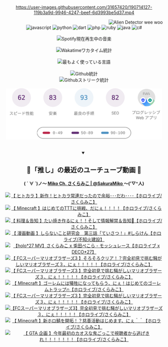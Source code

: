 <!-- START: HERO IMAGE GIF ////////// ////////// ////////// -->
<!-- <img src="@/../assets/img/gaming/ghost-of-tsushima.gif" width="100%"  alt="nellyXinwei's Hero Gif Image"/> -->
<!-- END: HERO IMAGE GIF ////////// ////////// ////////// -->

<div align="center" >  
  
<!-- START:ワンピース 第1015話「ルフィはRED ROCを使う」 -->
<https://user-images.githubusercontent.com/31657420/190714127-119b3a9d-9946-4247-beef-6d3993be5d37.mp4>
<!-- END:ワンピース 第1015話「ルフィはRED ROCを使う」 -->

<!-- START:VISITOR COUNTER -->
<div width="100%" align="right">

<img src="https://komarev.com/ghpvc/?username=nellyXinwei&label=🛸&color=grey&style=for-the-badge&labelcolor=ffffff" alt="Alien Detector wee woo"/>

</div>
<!-- END:VISITOR COUNTER -->

<!-- START: PROGRAMMING LANGUAGES -->
<!-- 色彩 Color Scheme:
#961E3A, #8A0D42, #5A0640, #4F265E, #2B355A, #3E759B, #CC4246,
#BB2649, #AD1052, #700750, #633075, #364270, #4E92C2, #FF5357
Sauce: https://www.webcreatorbox.com/inspiration/pantone-2023
-->

<img src="https://img.shields.io/badge/javascript%20-%23BB2649.svg?&style=for-the-badge&logo=javascript&logoColor=white&labelColor=961E3A" alt="javascript"/>
<img src="https://img.shields.io/badge/python%20-%23AD1052.svg?&style=for-the-badge&logo=python&logoColor=white&labelColor=8A0D42" alt="python" />
<img src="https://img.shields.io/badge/dart%20-%23700750.svg?&style=for-the-badge&logo=dart&logoColor=white&labelColor=5A0640" alt="dart"/>
<img src="https://img.shields.io/badge/php%20-%23633075.svg?&style=for-the-badge&logo=php&logoColor=white&labelColor=4F265E" alt="php"/>
<img src="https://img.shields.io/badge/ruby%20-%23364270.svg?&style=for-the-badge&logo=ruby&logoColor=white&labelColor=2B355A" alt="ruby"/>
<img src="https://img.shields.io/badge/java%20-%234E92C2.svg?&style=for-the-badge&logo=openjdk&logoColor=white&labelColor=3E759B" alt="java"/>
<img src="https://img.shields.io/badge/c%23-%23FF5357.svg?style=for-the-badge&logo=c-sharp&logoColor=white&labelColor=CC4246" alt="c#"/>  
<!-- END: PROGRAMMING LANGUAGES -->

<br>
<br>

<!-- START: MUSIC STATUS -->
  <!-- <a href="https://newojima-gsrs-20220114.vercel.app/api/now-playing?open">
    <img src="https://newojima-gsrs-20220114.vercel.app/api/now-playing" alt="Spotify現在再生中の音楽">
  </a> -->
  <img src="https://newojima-grss-20230114.vercel.app/api/spotify?border_color=transparent" alt="Spotify現在再生中の音楽" width="280px">
<!-- END: MUSIC STATUS -->

<br>
<br>

<!-- START: GITHUB STATUS -->
<!-- 色彩 Color Scheme:  #BB2649, #AD1052, #700750, #633075 -->
<img align="center" src="https://newojima-grs-20230109.vercel.app/api/wakatime?username=newojima&layout=compact&langs_count=10&locale=ja&hide_title=false&title_color=fff&hide_border=true&text_color=fff&bg_color=BB2649,BB2649,633075,633075&hide=other,css,html,bash,xml,git%20config,makefile,properties,yaml,markdown,text,json,jsx" alt="Wakatimeワカタイム統計"/>

<br>
<br>

<!-- 色彩 Color Scheme:  #633075, #364270, #4E92C2 -->
  <img align="center" src="https://newojima-grs-20230109.vercel.app/api/top-langs?username=newojima&layout=compact&text_color=fff&icon_color=fff&hide_border=true&&locale=ja&hide_title=false&title_color=fff&include_all_commits=true&card_width=445&langs_count=11&hide=c%23,powershell,shaderlab,hlsl,makefile,jupyter%20notebook,python,html,css,shell,batchfile,less,liquid,hack,scss&bg_color=4F265E,633075,4E92C2" alt="最もよく使っている言語"/>

<br>
<br>

<!-- 色彩 Color Scheme:  #4E92C2, #FF5357 -->
  <img align="center" src="https://newojima-grs-20230109.vercel.app/api?username=newojima&show_icons=true&&locale=ja&title_color=fff&text_color=fff&icon_color=fff&hide_border=true&hide_title=false&count_private=true&include_all_commits=true&card_width=495&disable_animations=true&bg_color=4E92C2,4E92C2,FF5357" alt="Github統計"/>

<br>

<img align="center" src="https://streak-stats.demolab.com?user=newojima&theme=dark&hide_border=true&locale=ja&ring=BB2649&stroke=222222&background=151515&sideLabels=BB2649&currStreakLabel=ffffff&border=BB2649&fire=FF5357&currStreakNum=ffffff&sideNums=FF5357&dates=ffffff" alt="Githubストリーク統計"/>

<br>
<br>

  <img align="center" width="500px" src="@/../assets/img/page-insights.svg" alt="Githubページの洞察"/>
  
</div>
<!-- END: GITHUB STATUS -->

<br>
<br>

<div align="center">
<details open>
  <summary>

  </summary>

  <h2 align="center">🌸「推し」の最近のユーチューブ動画 🌸</h2>
  <h4>
  ( ´ ∀ `)ノ～ 
  <a href="https://www.youtube.com/@SakuraMiko">Miko Ch. さくらみこ | @SakuraMiko
  </a>
   ～('▽^人)
  </h4>

  <!-- BEGIN YOUTUBE-CARDS -->
<a href="https://www.youtube.com/watch?v=Ura7B2S6Pio"><img src="https://ytcards.demolab.com/?id=Ura7B2S6Pio&title=%E3%80%90+%E3%83%92%E3%83%88%E3%82%AB%E3%83%A9++%E3%80%91%E6%96%B0%E4%BD%9C%EF%BC%81%E3%83%92%E3%83%88%E3%82%AB%E3%83%A9%E5%B8%B8%E9%80%A3%E3%81%A0%E3%81%A3%E3%81%9F%E3%81%AE%E3%81%A7%E4%BD%99%E8%A3%95%EF%BD%A5%EF%BD%A5%EF%BD%A5%E3%81%A0%E3%82%8F%EF%BD%A5%EF%BD%A5%EF%BD%A5%EF%BD%A5%E3%80%90%E3%83%9B%E3%83%AD%E3%83%A9%E3%82%A4%E3%83%96%2F%E3%81%95%E3%81%8F%E3%82%89%E3%81%BF%E3%81%93%E3%80%91&lang=ja&timestamp=1675578003&background_color=%230d1117&title_color=%23ffffff&stats_color=%23dedede&width=187&duration=0" alt="【 ヒトカラ  】新作！ヒトカラ常連だったので余裕･･･だわ････【ホロライブ/さくらみこ】" title="【 ヒトカラ  】新作！ヒトカラ常連だったので余裕･･･だわ････【ホロライブ/さくらみこ】"></a>
<a href="https://www.youtube.com/watch?v=jbefFZEwh9U"><img src="https://ytcards.demolab.com/?id=jbefFZEwh9U&title=%E3%80%90+Minecraft+%E3%80%91%E3%81%AF%E3%81%98%E3%82%81%E3%81%A6%E3%81%AETTT%E3%81%AB%E6%8C%91%E6%88%A6%E3%80%81%E3%81%A0%E3%81%AB%E3%81%87%EF%BC%81%EF%BC%81%EF%BC%81%EF%BC%81%E3%80%90%E3%83%9B%E3%83%AD%E3%83%A9%E3%82%A4%E3%83%96%2F%E3%81%95%E3%81%8F%E3%82%89%E3%81%BF%E3%81%93%E3%80%91&lang=ja&timestamp=1675356269&background_color=%230d1117&title_color=%23ffffff&stats_color=%23dedede&width=187&duration=18157" alt="【 Minecraft 】はじめてのTTTに挑戦、だにぇ！！！！【ホロライブ/さくらみこ】" title="【 Minecraft 】はじめてのTTTに挑戦、だにぇ！！！！【ホロライブ/さくらみこ】"></a>
<a href="https://www.youtube.com/watch?v=5pf7lYYEgDU"><img src="https://ytcards.demolab.com/?id=5pf7lYYEgDU&title=%E3%80%90+%E6%96%99%E7%90%86%EF%BC%86%E5%91%8A%E7%9F%A5+%E3%80%91%E3%81%9F%E3%81%84%E7%84%BC%E3%81%8D%E4%BD%9C%E3%82%8B%E3%81%AB%E3%81%87%EF%BC%81%EF%BC%81%E3%81%9D%E3%81%97%E3%81%A6%E6%83%85%E5%A0%B1%E8%A7%A3%E7%A6%81%EF%BC%86%E5%91%8A%E7%9F%A5%F0%9F%8E%89%E3%80%90%E3%83%9B%E3%83%AD%E3%83%A9%E3%82%A4%E3%83%96%2F%E3%81%95%E3%81%8F%E3%82%89%E3%81%BF%E3%81%93%E3%80%91&lang=ja&timestamp=1674997281&background_color=%230d1117&title_color=%23ffffff&stats_color=%23dedede&width=187&duration=5101" alt="【 料理＆告知 】たい焼き作るにぇ！！そして情報解禁＆告知🎉【ホロライブ/さくらみこ】" title="【 料理＆告知 】たい焼き作るにぇ！！そして情報解禁＆告知🎉【ホロライブ/さくらみこ】"></a>
<a href="https://www.youtube.com/watch?v=RIjVE-Ubjb4"><img src="https://ytcards.demolab.com/?id=RIjVE-Ubjb4&title=%E3%80%90+%E6%BC%AB%E7%94%BB%E5%8B%95%E7%94%BB+%E3%80%91%E3%81%97%E3%82%89%E3%81%AA%E3%81%84%E3%81%93%E3%81%A8%E7%A0%94%E7%A9%B6%E4%BC%9A%E3%80%80%E7%AC%AC%E4%B8%89%E8%A9%B1%E3%80%8C%E3%81%A6%E3%81%84%E3%81%95%E3%81%A4%EF%BC%81%E3%80%8D%23%E3%81%97%E3%82%89%E3%81%91%E3%82%93%E3%80%90%E3%83%9B%E3%83%AD%E3%83%A9%E3%82%A4%E3%83%96%2F%E4%B8%8D%E7%9F%A5%E7%81%AB%E5%BB%BA%E8%A8%AD%E3%80%91&lang=ja&timestamp=1674903610&background_color=%230d1117&title_color=%23ffffff&stats_color=%23dedede&width=187&duration=203" alt="【 漫画動画 】しらないこと研究会　第三話「ていさつ！」#しらけん【ホロライブ/不知火建設】" title="【 漫画動画 】しらないこと研究会　第三話「ていさつ！」#しらけん【ホロライブ/不知火建設】"></a>
<a href="https://www.youtube.com/watch?v=_ZJ8MrEXIio"><img src="https://ytcards.demolab.com/?id=_ZJ8MrEXIio&title=%E3%80%90holo%2A27+MV%E3%80%91%E3%81%95%E3%81%8F%E3%82%89%E3%81%BF%E3%81%93+x+%E5%85%8E%E7%94%B0%E3%81%BA%E3%81%93%E3%82%89+-+%E3%83%A2%E3%83%83%E3%82%B7%E3%83%A5%E3%83%AC%E3%83%BC%E3%82%B9%E3%80%90%E3%83%9B%E3%83%AD%E3%83%A9%E3%82%A4%E3%83%96+x+DECO%2A27%E3%80%91&lang=ja&timestamp=1674813608&background_color=%230d1117&title_color=%23ffffff&stats_color=%23dedede&width=187&duration=200" alt="【holo*27 MV】さくらみこ x 兎田ぺこら - モッシュレース【ホロライブ x DECO*27】" title="【holo*27 MV】さくらみこ x 兎田ぺこら - モッシュレース【ホロライブ x DECO*27】"></a>
<a href="https://www.youtube.com/watch?v=TacV2hye19Q"><img src="https://ytcards.demolab.com/?id=TacV2hye19Q&title=%E3%80%90+FC%E3%82%B9%E3%83%BC%E3%83%91%E3%83%BC%E3%83%9E%E3%83%AA%E3%82%AA%E3%83%96%E3%83%A9%E3%82%B6%E3%83%BC%E3%82%BA3+%E3%80%91%E3%81%9D%E3%82%8D%E3%81%9D%E3%82%8D%E3%82%AF%E3%83%AA%E3%82%A2%EF%BC%81%EF%BC%9F%E5%AE%8C%E5%85%A8%E5%88%9D%E8%A6%8B%E3%81%A7%E6%8C%91%E3%82%80%E9%A8%92%E3%81%8C%E3%81%97%E3%81%84%E3%83%9E%E3%83%AA%E3%82%AA%E3%83%96%E3%83%A9%E3%82%B6%E3%83%BC%E3%82%BA%EF%BC%93%E3%80%81%E3%81%AB%E3%81%87%EF%BC%81%EF%BC%81%EF%BC%81%EF%BC%81%EF%BC%81%E3%80%90%E3%83%9B%E3%83%AD%E3%83%A9%E3%82%A4%E3%83%96%2F%E3%81%95%E3%81%8F%E3%82%89%E3%81%BF%E3%81%93%E3%80%91&lang=ja&timestamp=1674750707&background_color=%230d1117&title_color=%23ffffff&stats_color=%23dedede&width=187&duration=18269" alt="【 FCスーパーマリオブラザーズ3 】そろそろクリア！？完全初見で挑む騒がしいマリオブラザーズ３、にぇ！！！！！【ホロライブ/さくらみこ】" title="【 FCスーパーマリオブラザーズ3 】そろそろクリア！？完全初見で挑む騒がしいマリオブラザーズ３、にぇ！！！！！【ホロライブ/さくらみこ】"></a>
<a href="https://www.youtube.com/watch?v=Crx7CsuaEKc"><img src="https://ytcards.demolab.com/?id=Crx7CsuaEKc&title=%E3%80%90+FC%E3%82%B9%E3%83%BC%E3%83%91%E3%83%BC%E3%83%9E%E3%83%AA%E3%82%AA%E3%83%96%E3%83%A9%E3%82%B6%E3%83%BC%E3%82%BA3+%E3%80%91%E5%AE%8C%E5%85%A8%E5%88%9D%E8%A6%8B%E3%81%A7%E6%8C%91%E3%82%80%E9%A8%92%E3%81%8C%E3%81%97%E3%81%84%E3%83%9E%E3%83%AA%E3%82%AA%E3%83%96%E3%83%A9%E3%82%B6%E3%83%BC%E3%82%BA%EF%BC%93%E3%80%81%E3%81%AB%E3%81%87%EF%BC%81%EF%BC%81%EF%BC%81%EF%BC%81%EF%BC%81%E3%80%90%E3%83%9B%E3%83%AD%E3%83%A9%E3%82%A4%E3%83%96%2F%E3%81%95%E3%81%8F%E3%82%89%E3%81%BF%E3%81%93%E3%80%91&lang=ja&timestamp=1674667185&background_color=%230d1117&title_color=%23ffffff&stats_color=%23dedede&width=187&duration=16380" alt="【 FCスーパーマリオブラザーズ3 】完全初見で挑む騒がしいマリオブラザーズ３、にぇ！！！！！【ホロライブ/さくらみこ】" title="【 FCスーパーマリオブラザーズ3 】完全初見で挑む騒がしいマリオブラザーズ３、にぇ！！！！！【ホロライブ/さくらみこ】"></a>
<a href="https://www.youtube.com/watch?v=RSOhbzq25B4"><img src="https://ytcards.demolab.com/?id=RSOhbzq25B4&title=%E3%80%90+MInecraft+%E3%80%91%E3%82%B4%E3%83%BC%E3%83%AC%E3%83%A0%E3%81%AB%E3%81%AF%E7%8A%A0%E7%89%B2%E3%81%AB%E3%81%AA%E3%81%A3%E3%81%A6%E3%82%82%E3%82%89%E3%81%86%E3%80%81%E3%81%AB%E3%81%87%EF%BC%81%E3%81%AF%E3%81%98%E3%82%81%E3%81%A6%E3%81%AE%E3%82%B4%E3%83%BC%E3%83%AC%E3%83%A0%E3%83%88%E3%83%A9%E3%83%83%E3%83%97%F0%9F%94%A5%E3%80%90%E3%83%9B%E3%83%AD%E3%83%A9%E3%82%A4%E3%83%96%2F%E3%81%95%E3%81%8F%E3%82%89%E3%81%BF%E3%81%93%E3%80%91&lang=ja&timestamp=1674582347&background_color=%230d1117&title_color=%23ffffff&stats_color=%23dedede&width=187&duration=19629" alt="【 MInecraft 】ゴーレムには犠牲になってもらう、にぇ！はじめてのゴーレムトラップ🔥【ホロライブ/さくらみこ】" title="【 MInecraft 】ゴーレムには犠牲になってもらう、にぇ！はじめてのゴーレムトラップ🔥【ホロライブ/さくらみこ】"></a>
<a href="https://www.youtube.com/watch?v=t81SOMmgPYQ"><img src="https://ytcards.demolab.com/?id=t81SOMmgPYQ&title=%E3%80%90+FC%E3%82%B9%E3%83%BC%E3%83%91%E3%83%BC%E3%83%9E%E3%83%AA%E3%82%AA%E3%83%96%E3%83%A9%E3%82%B6%E3%83%BC%E3%82%BA3+%E3%80%91%E5%AE%8C%E5%85%A8%E5%88%9D%E8%A6%8B%E3%81%A7%E6%8C%91%E3%82%80%E9%A8%92%E3%81%8C%E3%81%97%E3%81%84%E3%83%9E%E3%83%AA%E3%82%AA%E3%83%96%E3%83%A9%E3%82%B6%E3%83%BC%E3%82%BA%EF%BC%93%E3%80%81%E3%81%AB%E3%81%87%EF%BC%81%EF%BC%81%EF%BC%81%EF%BC%81%EF%BC%81%E3%80%90%E3%83%9B%E3%83%AD%E3%83%A9%E3%82%A4%E3%83%96%2F%E3%81%95%E3%81%8F%E3%82%89%E3%81%BF%E3%81%93%E3%80%91&lang=ja&timestamp=1674408141&background_color=%230d1117&title_color=%23ffffff&stats_color=%23dedede&width=187&duration=21269" alt="【 FCスーパーマリオブラザーズ3 】完全初見で挑む騒がしいマリオブラザーズ３、にぇ！！！！！【ホロライブ/さくらみこ】" title="【 FCスーパーマリオブラザーズ3 】完全初見で挑む騒がしいマリオブラザーズ３、にぇ！！！！！【ホロライブ/さくらみこ】"></a>
<a href="https://www.youtube.com/watch?v=EiSIh-MD5l0"><img src="https://ytcards.demolab.com/?id=EiSIh-MD5l0&title=%E3%80%90FC%E3%82%B9%E3%83%BC%E3%83%91%E3%83%BC%E3%83%9E%E3%83%AA%E3%82%AA%E3%83%96%E3%83%A9%E3%82%B6%E3%83%BC%E3%82%BA3%E3%80%91%E5%AE%8C%E5%85%A8%E5%88%9D%E8%A6%8B%E3%81%A7%E6%8C%91%E3%82%80%E9%A8%92%E3%81%8C%E3%81%97%E3%81%84%E3%83%9E%E3%83%AA%E3%82%AA%E3%83%96%E3%83%A9%E3%82%B6%E3%83%BC%E3%82%BA%EF%BC%93%E3%80%81%E3%81%AB%E3%81%87%EF%BC%81%EF%BC%81%EF%BC%81%EF%BC%81%EF%BC%81%E3%80%90%E3%83%9B%E3%83%AD%E3%83%A9%E3%82%A4%E3%83%96%2F%E3%81%95%E3%81%8F%E3%82%89%E3%81%BF%E3%81%93%E3%80%91&lang=ja&timestamp=1674323613&background_color=%230d1117&title_color=%23ffffff&stats_color=%23dedede&width=187&duration=21277" alt="【FCスーパーマリオブラザーズ3】完全初見で挑む騒がしいマリオブラザーズ３、にぇ！！！！！【ホロライブ/さくらみこ】" title="【FCスーパーマリオブラザーズ3】完全初見で挑む騒がしいマリオブラザーズ３、にぇ！！！！！【ホロライブ/さくらみこ】"></a>
<a href="https://www.youtube.com/watch?v=VEc3gu9uW6E"><img src="https://ytcards.demolab.com/?id=VEc3gu9uW6E&title=%E3%80%90+Minecraft+%E3%80%91%E6%96%B0%E3%83%9B%E3%83%AD%E9%AF%96%E3%82%92%E9%96%8B%E6%8B%93%EF%BC%81%EF%BC%9F%E6%85%88%E5%96%84%E6%B4%BB%E5%8B%95%E3%81%AF%E3%81%98%E3%82%81%E3%81%BE%E3%81%99%E3%80%81%E3%81%AB%E3%81%87%EF%BC%BE%EF%BC%BE%E3%80%90%E3%83%9B%E3%83%AD%E3%83%A9%E3%82%A4%E3%83%96%2F%E3%81%95%E3%81%8F%E3%82%89%E3%81%BF%E3%81%93%E3%80%91&lang=ja&timestamp=1674145857&background_color=%230d1117&title_color=%23ffffff&stats_color=%23dedede&width=187&duration=17979" alt="【 Minecraft 】新ホロ鯖を開拓！？慈善活動はじめます、にぇ＾＾【ホロライブ/さくらみこ】" title="【 Minecraft 】新ホロ鯖を開拓！？慈善活動はじめます、にぇ＾＾【ホロライブ/さくらみこ】"></a>
<a href="https://www.youtube.com/watch?v=kpjqHbtOadQ"><img src="https://ytcards.demolab.com/?id=kpjqHbtOadQ&title=%E3%80%90+GTA+%E4%BC%81%E7%94%BB+%E3%80%91%E4%BB%8A%E5%B9%B4%E6%9C%80%E5%88%9D%E3%81%AE%E3%82%AB%E3%82%AA%E3%82%B9%E3%81%AA%E9%AC%BC%E3%81%94%E3%81%A3%E3%81%93%E3%81%A7%E8%A6%96%E8%81%B4%E8%80%85%E3%81%8B%E3%82%89%E9%80%83%E3%81%92%E3%81%8D%E3%82%8C%EF%BC%81%EF%BC%81%EF%BC%81%EF%BC%81%EF%BC%81%EF%BC%81%EF%BC%81%E3%80%90%E3%83%9B%E3%83%AD%E3%83%A9%E3%82%A4%E3%83%96%2F%E3%81%95%E3%81%8F%E3%82%89%E3%81%BF%E3%81%93%E3%80%91&lang=ja&timestamp=1674050329&background_color=%230d1117&title_color=%23ffffff&stats_color=%23dedede&width=187&duration=6051" alt="【 GTA 企画 】今年最初のカオスな鬼ごっこで視聴者から逃げきれ！！！！！！！【ホロライブ/さくらみこ】" title="【 GTA 企画 】今年最初のカオスな鬼ごっこで視聴者から逃げきれ！！！！！！！【ホロライブ/さくらみこ】"></a>
<!-- END YOUTUBE-CARDS -->

</div>
  
</details>
